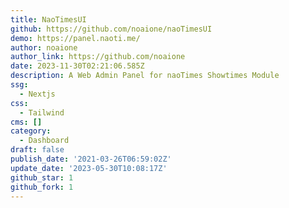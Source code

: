 ```yaml
---
title: NaoTimesUI
github: https://github.com/noaione/naoTimesUI
demo: https://panel.naoti.me/
author: noaione
author_link: https://github.com/noaione
date: 2023-11-30T02:21:06.585Z
description: A Web Admin Panel for naoTimes Showtimes Module
ssg:
  - Nextjs
css:
  - Tailwind
cms: []
category:
  - Dashboard
draft: false
publish_date: '2021-03-26T06:59:02Z'
update_date: '2023-05-30T10:08:17Z'
github_star: 1
github_fork: 1
---
```

